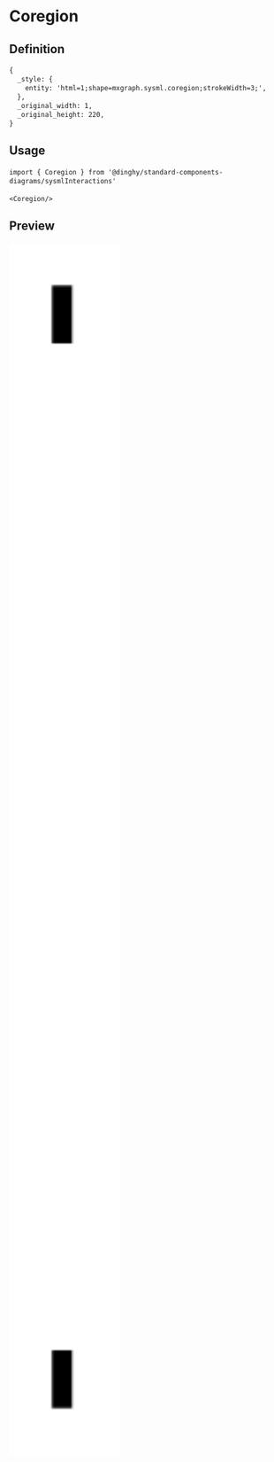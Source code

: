 # Coregion

## Definition

```
{
  _style: { 
    entity: 'html=1;shape=mxgraph.sysml.coregion;strokeWidth=3;',
  },
  _original_width: 1,
  _original_height: 220,
}
```

## Usage

```
import { Coregion } from '@dinghy/standard-components-diagrams/sysmlInteractions'

<Coregion/>
```

## Preview

<img src="./coregion.png" width="200"/>
